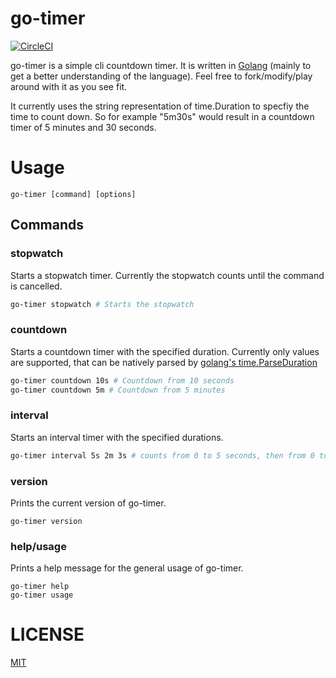 # go-timer

[![CircleCI](https://circleci.com/gh/Zlypher/go-timer.svg?style=shield)](https://circleci.com/gh/Zlypher/go-timer)

go-timer is a simple cli countdown timer. It is written in [Golang](https://golang.org/) (mainly to get a better understanding of the language). Feel free to fork/modify/play around with it as you see fit.

It currently uses the string representation of time.Duration to specfiy the time to count down. So for example "5m30s" would result in a countdown timer of 5 minutes and 30 seconds.

# Usage

```
go-timer [command] [options]
```

## Commands

### stopwatch

Starts a stopwatch timer. Currently the stopwatch counts until the command is cancelled.

```bash
go-timer stopwatch # Starts the stopwatch
```

### countdown

Starts a countdown timer with the specified duration. Currently only values are supported, that can be natively parsed by [golang's time.ParseDuration](https://golang.org/pkg/time/#ParseDuration)

```bash
go-timer countdown 10s # Countdown from 10 seconds
go-timer countdown 5m # Countdown from 5 minutes
```

### interval

Starts an interval timer with the specified durations.

```bash
go-timer interval 5s 2m 3s # counts from 0 to 5 seconds, then from 0 to 2 minutes, then from 0 to 3 seconds
```

### version

Prints the current version of go-timer.

```
go-timer version
```

### help/usage

Prints a help message for the general usage of go-timer.

```
go-timer help
go-timer usage
```

# LICENSE

[MIT](https://choosealicense.com/licenses/mit/)
